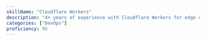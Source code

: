 ```yaml
---
skillName: "Cloudflare Workers"
description: "4+ years of experience with Cloudflare Workers for edge computing. Developing serverless functions, API optimization, and global content delivery solutions."
categories: ["DevOps"]
proficiency: 95
---
```


